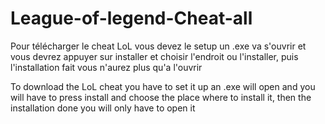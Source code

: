 # League-of-legend-Cheat-all

Pour télécharger le cheat LoL vous devez le setup un .exe va s'ouvrir et vous devrez appuyer sur installer et choisir l'endroit ou l'installer, puis l'installation fait vous n'aurez plus qu'a l'ouvrir 

To download the LoL cheat you have to set it up an .exe will open and you will have to press install and choose the place where to install it, then the installation done you will only have to open it 


